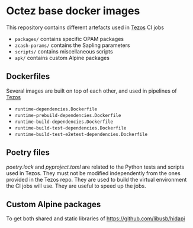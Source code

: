 # Octez base docker images

This repository contains different artefacts used in
[Tezos](https://gitlab.com/tezos/tezos) CI jobs

- `packages/` contains specific OPAM packages
- `zcash-params/` contains the Sapling parameters
- `scripts/` contains miscellaneous scripts
- `apk/` contains custom Alpine packages

## Dockerfiles

Several images are built on top of each other, and used in pipelines
of [Tezos](https://gitlab.com/tezos/tezos)

- `runtime-dependencies.Dockerfile`
- `runtime-prebuild-dependencies.Dockerfile`
- `runtime-build-dependencies.Dockerfile`
- `runtime-build-test-dependencies.Dockerfile`
- `runtime-build-test-e2etest-dependencies.Dockerfile`

## Poetry files

*poetry.lock* and *pyproject.toml* are related to the Python tests and
scripts used in Tezos. They must not be modified independently from
the ones provided in the Tezos repo. They are used to build the
virtual environment the CI jobs will use. They are useful to speed up
the jobs.

## Custom Alpine packages

To get both shared and static libraries of
https://github.com/libusb/hidapi
